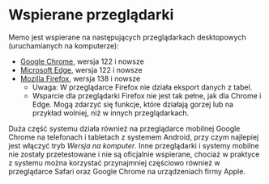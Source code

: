 # Wspierane przeglądarki

Memo jest wspierane na następujących przeglądarkach desktopowych (uruchamianych na komputerze):

<!-- Be sure to keep in sync with BrowserWarning.tsx -->

- [Google Chrome](https://www.google.com/chrome/), wersja 122 i nowsze
- [Microsoft Edge](https://www.microsoft.com/edge), wersja 122 i nowsze
- [Mozilla Firefox](https://www.mozilla.org/firefox/), wersja 138 i nowsze
  - Uwaga: W przeglądarce Firefox nie działa eksport danych z tabel.
  - Wsparcie dla przeglądarki Firefox nie jest tak pełne, jak dla Chrome i Edge. Mogą zdarzyć się funkcje,
    które działają gorzej lub na przykład wolniej, niż w innych przeglądarkach.

Duża część systemu działa również na przeglądarce mobilnej Google Chrome na telefonach i tabletach z systemem Android,
przy czym najlepiej jest włączyć tryb _Wersja na komputer_. Inne przeglądarki i systemy mobilne nie zostały przetestowane
i nie są oficjalnie wspierane, chociaż w praktyce z systemu można korzystać przynajmniej częściowo również w przeglądarce
Safari oraz Google Chrome na urządzeniach firmy Apple.
